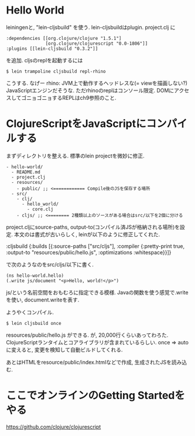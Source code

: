 Hello World
=======================================

leiningenと, "lein-cljsbuild" を使う.
lein-cljsbuildはplugin. project.clj に

    :dependencies [[org.clojure/clojure "1.5.1"]
                   [org.clojure/clojurescript "0.0-1806"]]
    :plugins [[lein-cljsbuild "0.3.2"]]

を追加. cljsのreplを起動するには

    $ lein trampoline cljsbuild repl-rhino

こうする. なげー
rhino: JVM上で動作するヘッドレスな(= viewを描画しない?) JavaScriptエンジンだそうな.
ただrhinoのreplはコンソール限定. DOMにアクセスしてゴニョゴニョするREPLはch9参照のこと.


ClojureScriptをJavaScriptにコンパイルする
============================================

まずディレクトリを整える. 標準のlein projectを微妙に修正.

    - hello-world/
      - README.md
      - project.clj
      - resources/
        - public/ ;; <============ Compile後のJSを保存する場所
      - src/
        - clj/
          - hello_world/
            - core.clj
        - cljs/ ;; <======== 2種類以上のソースがある場合はsrc/以下を2個に分ける

project.cljにsource-paths, output-to(コンパイル済JSが格納される場所)を設定.
本文のは書式が古いらしく, leinが以下のように修正してくれた.

  :cljsbuild
  {:builds
   [{:source-paths ["src/cljs"],
     :compiler
     {:pretty-print true,
      :output-to "resources/public/hello.js",
      :optimizations :whitespace}}]}

で次のようなのをsrc/cljs/以下に書く.

    (ns hello-world.hello)
    (.write js/document "<p>Hello, world!</p>")

js/という名前空間をおもむろに指定できる模様.
Javaの関数を使う感覚で.writeを使い, document.writeを表す.

ようやくコンパイル.

    $ lein cljsbuild once

resources/public/hello.js ができる. が, 20,000行くらいあってわろた.
ClojureScriptランタイムとコアライブラリが含まれているらしい.
once => autoに変えると, 変更を検知して自動ビルドしてくれる.

あとはHTMLをresource/public/index.htmlなどで作成, 生成されたJSを読み込む.


ここでオンラインのGetting Startedをやる
=============================================

https://github.com/clojure/clojurescript
